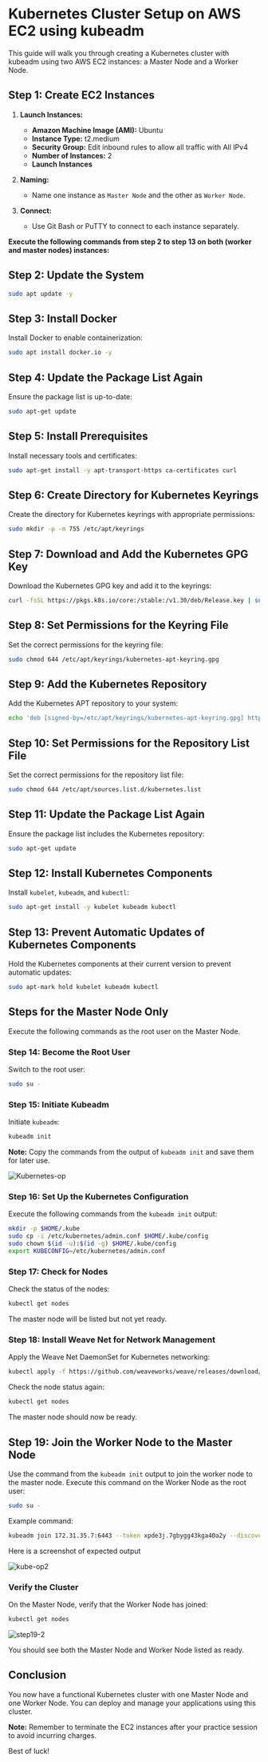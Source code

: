 # Kubernetes Cluster Setup on AWS EC2 using kubeadm

This guide will walk you through creating a Kubernetes cluster with kubeadm using two AWS EC2 instances: a Master Node and a Worker Node.

## Step 1: Create EC2 Instances

1. **Launch Instances:**
    - **Amazon Machine Image (AMI):** Ubuntu
    - **Instance Type:** t2.medium
    - **Security Group:** Edit inbound rules to allow all traffic with All IPv4
    - **Number of Instances:** 2
    - **Launch Instances**

2. **Naming:**
    - Name one instance as `Master Node` and the other as `Worker Node`.

3. **Connect:**
    - Use Git Bash or PuTTY to connect to each instance separately.
  

**Execute the following commands from step 2 to step 13 on both (worker and master nodes) instances:**


## Step 2: Update the System

```bash
sudo apt update -y
```

## Step 3: Install Docker

Install Docker to enable containerization:

```bash
sudo apt install docker.io -y
```

## Step 4: Update the Package List Again

Ensure the package list is up-to-date:

```bash
sudo apt-get update
```

## Step 5: Install Prerequisites

Install necessary tools and certificates:

```bash
sudo apt-get install -y apt-transport-https ca-certificates curl
```

## Step 6: Create Directory for Kubernetes Keyrings

Create the directory for Kubernetes keyrings with appropriate permissions:

```bash
sudo mkdir -p -m 755 /etc/apt/keyrings
```

## Step 7: Download and Add the Kubernetes GPG Key

Download the Kubernetes GPG key and add it to the keyrings:

```bash
curl -fsSL https://pkgs.k8s.io/core:/stable:/v1.30/deb/Release.key | sudo gpg --dearmor -o /etc/apt/keyrings/kubernetes-apt-keyring.gpg
```

## Step 8: Set Permissions for the Keyring File

Set the correct permissions for the keyring file:

```bash
sudo chmod 644 /etc/apt/keyrings/kubernetes-apt-keyring.gpg
```

## Step 9: Add the Kubernetes Repository

Add the Kubernetes APT repository to your system:

```bash
echo 'deb [signed-by=/etc/apt/keyrings/kubernetes-apt-keyring.gpg] https://pkgs.k8s.io/core:/stable:/v1.30/deb/ /' | sudo tee /etc/apt/sources.list.d/kubernetes.list
```

## Step 10: Set Permissions for the Repository List File

Set the correct permissions for the repository list file:

```bash
sudo chmod 644 /etc/apt/sources.list.d/kubernetes.list
```

## Step 11: Update the Package List Again

Ensure the package list includes the Kubernetes repository:

```bash
sudo apt-get update
```

## Step 12: Install Kubernetes Components

Install `kubelet`, `kubeadm`, and `kubectl`:

```bash
sudo apt-get install -y kubelet kubeadm kubectl
```

## Step 13: Prevent Automatic Updates of Kubernetes Components

Hold the Kubernetes components at their current version to prevent automatic updates:

```bash
sudo apt-mark hold kubelet kubeadm kubectl
```

## Steps for the Master Node Only

Execute the following commands as the root user on the Master Node.

### Step 14: Become the Root User

Switch to the root user:

```bash
sudo su -
```
### Step 15: Initiate Kubeadm

Initiate `kubeadm`:

```bash
kubeadm init
```
**Note:** Copy the commands from the output of `kubeadm init` and save them for later use.

![Kubernetes-op](https://github.com/user-attachments/assets/b163ef3e-ebd9-4cd8-acf3-b28754e9a374)

### Step 16: Set Up the Kubernetes Configuration

Execute the following commands from the `kubeadm init` output:

```bash
mkdir -p $HOME/.kube
sudo cp -i /etc/kubernetes/admin.conf $HOME/.kube/config
sudo chown $(id -u):$(id -g) $HOME/.kube/config
export KUBECONFIG=/etc/kubernetes/admin.conf
```
### Step 17: Check for Nodes

Check the status of the nodes:

```bash
kubectl get nodes
```
The master node will be listed but not yet ready.

### Step 18: Install Weave Net for Network Management

Apply the Weave Net DaemonSet for Kubernetes networking:

```bash
kubectl apply -f https://github.com/weaveworks/weave/releases/download/v2.8.1/weave-daemonset-k8s.yaml
```

Check the node status again:

```bash
kubectl get nodes
```
The master node should now be ready.

## Step 19: Join the Worker Node to the Master Node

Use the command from the `kubeadm init` output to join the worker node to the master node. Execute this command on the Worker Node as the root user:

```bash
sudo su -
```

Example command:

```bash
kubeadm join 172.31.35.7:6443 --token xpde3j.7gbygg43kga40a2y --discovery-token-ca-cert-hash sha256:03395fdadf51861ed6df8d95d0dcc48b27a220089f6f927fbac3267d0d7438b7
```

Here is a screenshot of expected output

![kube-op2](https://github.com/user-attachments/assets/27d228c2-eba5-4c79-9bdf-c1526bf81b40)


### Verify the Cluster

On the Master Node, verify that the Worker Node has joined:

```bash
kubectl get nodes
```
![step19-2](https://github.com/user-attachments/assets/2e69f3d9-aa94-4737-9612-8fb00b456af6)

You should see both the Master Node and Worker Node listed as ready.

## Conclusion

You now have a functional Kubernetes cluster with one Master Node and one Worker Node. You can deploy and manage your applications using this cluster.

**Note:** Remember to terminate the EC2 instances after your practice session to avoid incurring charges.

Best of luck!

